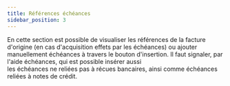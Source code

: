 ```yaml
---
title: Références échéances
sidebar_position: 3
---
```


En cette section est possible de visualiser les références de la facture d'origine (en cas d'acquisition effets par les échéances) ou ajouter manuellement échéances à travers le bouton d'insertion. Il faut signaler, par l'aide échéances, qui est possible insérer aussi les échéances ne reliées pas à récues bancaires, ainsi comme échéances reliées à notes de crédit.






